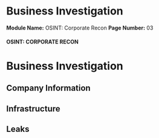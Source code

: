 <!--
 // Platform: Academy
// URL: https://academy.hackthebox.com/module/28/section/744
// Platform Version: V1
// Module ID: 28
// Module Name: OSINT: Corporate Recon
// Module Difficulty: Hard
// Section ID: 744
// Section Title: Business Investigation
// Page Title: OSINT: Corporate Recon
// Page Number: 03
-->

# Business Investigation

**Module Name:** OSINT: Corporate Recon **Page Number:** 03

#### OSINT: CORPORATE RECON

# Business Investigation

## Company Information

## Infrastructure

## Leaks

####